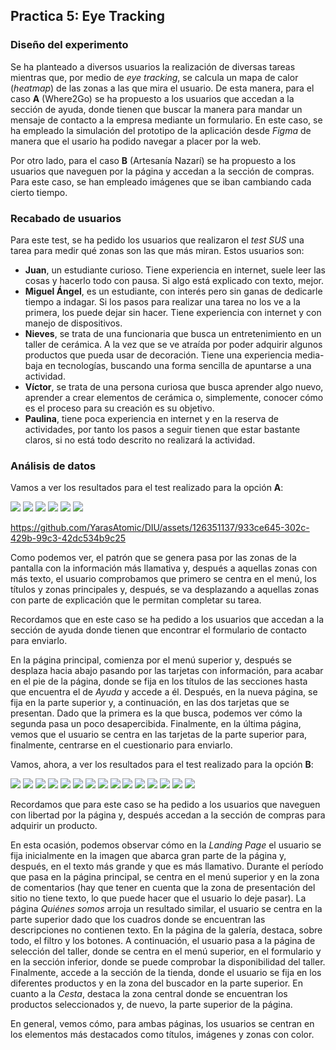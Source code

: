 ## Practica 5: Eye Tracking 

### Diseño del experimento

Se ha planteado a diversos usuarios la realización de diversas tareas mientras que, por medio de *eye tracking*, se calcula un mapa de calor (*heatmap*) de las zonas a las que mira el usuario. De esta manera, para el caso **A** (Where2Go) se ha propuesto a los usuarios que accedan a la sección de ayuda, donde tienen que buscar la manera para mandar un mensaje de contacto a la empresa mediante un formulario. En este caso, se ha empleado la simulación del prototipo de la aplicación desde *Figma* de manera que el usario ha podido navegar a placer por la web.

Por otro lado, para el caso **B** (Artesanía Nazarí) se ha propuesto a los usuarios que naveguen por la página y accedan a la sección de compras. Para este caso, se han empleado imágenes que se iban cambiando cada cierto tiempo.

### Recabado de usuarios

Para este test, se ha pedido los usuarios que realizaron el *test SUS* una tarea para medir qué zonas son las que más miran. Estos usuarios son:

- **Juan**, un estudiante curioso. Tiene experiencia en internet, suele leer las cosas y hacerlo todo con pausa. Si algo está explicado con texto, mejor.
- **Miguel Ángel**, es un estudiante, con interés pero sin ganas de dedicarle tiempo a indagar. Si los pasos para realizar una tarea no los ve a la primera, los puede dejar sin hacer. Tiene experiencia con internet y con manejo de dispositivos.
- **Nieves**, se trata de una funcionaria que busca un entretenimiento en un taller de cerámica. A la vez que se ve atraída por poder adquirir algunos productos que pueda usar de decoración. Tiene una experiencia media-baja en tecnologías, buscando una forma sencilla de apuntarse a una actividad.
- **Víctor**, se trata de una persona curiosa que busca aprender algo nuevo, aprender a crear elementos de cerámica o, simplemente, conocer cómo es el proceso para su creación es su objetivo.
- **Paulina**, tiene poca experiencia en internet y en la reserva de actividades, por tanto los pasos a seguir tienen que estar bastante claros, si no está todo descrito no realizará la actividad.

### Análisis de datos

Vamos a ver los resultados para el test realizado para la opción **A**:

<img src="StaticHeatMap_0_( 6s )_W2G.jpg">
<img src="StaticHeatMap_2_( 1s )_W2G.jpg">
<img src="StaticHeatMap_3_( 5s )_W2G.jpg">
<img src="StaticHeatMap_4_( 6s )_W2G.jpg">
<img src="StaticHeatMap_5_( 7s )_W2G.jpg">
<img src="StaticHeatMap_6_( 17s )_W2G.jpg">

https://github.com/YarasAtomic/DIU/assets/126351137/933ce645-302c-429b-99c3-42dc534b9c25

Como podemos ver, el patrón que se genera pasa por las zonas de la pantalla con la información más llamativa y, después a aquellas zonas con más texto, el usuario comprobamos que primero se centra en el menú, los títulos y zonas principales y, después, se va desplazando a aquellas zonas con parte de explicación que le permitan completar su tarea.

Recordamos que en este caso se ha pedido a los usuarios que accedan a la sección de ayuda donde tienen que encontrar el formulario de contacto para enviarlo.

En la página principal, comienza por el menú superior y, después se desplaza hacia abajo pasando por las tarjetas con información, para acabar en el pie de la página, donde se fija en los títulos de las secciones hasta que encuentra el de *Ayuda* y accede a él.
Después, en la nueva página, se fija en la parte superior y, a continuación, en las dos tarjetas que se presentan. Dado que la primera es la que busca, podemos ver cómo la segunda pasa un poco desapercibida.
Finalmente, en la última página, vemos que el usuario se centra en las tarjetas de la parte superior para, finalmente, centrarse en el cuestionario para enviarlo.

Vamos, ahora, a ver los resultados para el test realizado para la opción **B**:

<img src="StaticHeatMap_0_( 4s )_AN.jpg">
<img src="StaticHeatMap_1_( 1s )_AN.jpg">
<img src="StaticHeatMap_2_( 1s )_AN.jpg">
<img src="StaticHeatMap_3_( 1s )_AN.jpg">
<img src="StaticHeatMap_4_( 0s )_AN.jpg">
<img src="StaticHeatMap_7_( 1s )_AN.jpg">
<img src="StaticHeatMap_8_( 0s )_AN.jpg">
<img src="StaticHeatMap_9_( 2s )_AN.jpg">
<img src="StaticHeatMap_0_( 4s )p2_AN.jpg">
<img src="StaticHeatMap_1_( 1s )p2_AN.jpg">
<img src="StaticHeatMap_2_( 1s )p2_AN.jpg">
<img src="StaticHeatMap_4_( 1s )p2_AN.jpg">
<img src="StaticHeatMap_5_( 2s )p2_AN.jpg">
<img src="StaticHeatMap_6_( 4s )p2_AN.jpg">
<img src="StaticHeatMap_7_( 0s )p2_AN.jpg">

Recordamos que para este caso se ha pedido a los usuarios que naveguen con libertad por la página y, después accedan a la sección de compras para adquirir un producto.

En esta ocasión, podemos observar cómo en la *Landing Page* el usuario se fija inicialmente en la imagen que abarca gran parte de la página y, después, en el texto más grande y que es más llamativo.
Durante el período que pasa en la página principal, se centra en el menú superior y en la zona de comentarios (hay que tener en cuenta que la zona de presentación del sitio no tiene texto, lo que puede hacer que el usuario lo deje pasar).
La página *Quiénes somos* arroja un resultado similar, el usuario se centra en la parte superior dado que los cuadros donde se encuentran las descripciones no contienen texto.
En la página de la galería, destaca, sobre todo, el filtro y los botones. A continuación, el usuario pasa a la página de selección del taller, donde se centra en el menú superior, en el formulario y en la sección inferior, donde se puede comprobar la disponibilidad del taller.
Finalmente, accede a la sección de la tienda, donde el usuario se fija en los diferentes productos y en la zona del buscador en la parte superior. En cuanto a la *Cesta*, destaca la zona central donde se encuentran los productos seleccionados y, de nuevo, la parte superior de la página.

En general, vemos cómo, para ambas páginas, los usuarios se centran en los elementos más destacados como títulos, imágenes y zonas con color.
